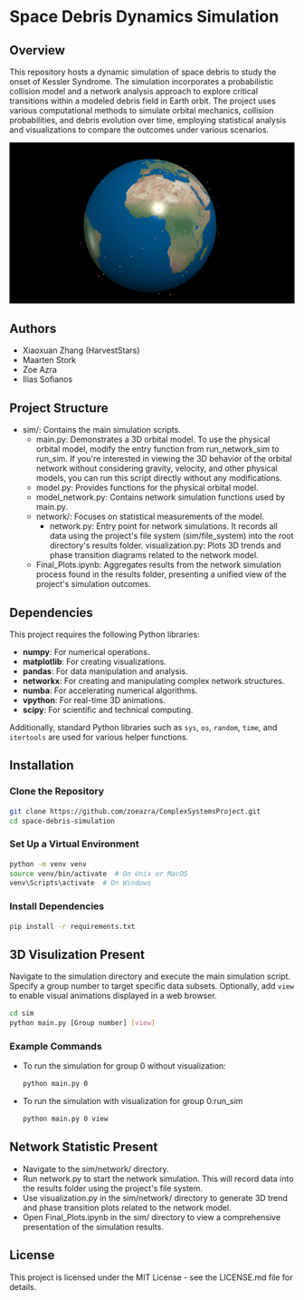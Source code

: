 # Space Debris Dynamics Simulation

## Overview
This repository hosts a dynamic simulation of space debris to study the onset of Kessler Syndrome. The simulation incorporates a probabilistic collision model and a network analysis approach to explore critical transitions within a modeled debris field in Earth orbit. The project uses various computational methods to simulate orbital mechanics, collision probabilities, and debris evolution over time, employing statistical analysis and visualizations to compare the outcomes under various scenarios.

![Kessler Syndrome Simulation](kessler.gif)

## Authors
- Xiaoxuan Zhang (HarvestStars)
- Maarten Stork
- Zoe Azra
- Ilias Sofianos

## Project Structure

- sim/: Contains the main simulation scripts.
    - main.py: Demonstrates a 3D orbital model. To use the physical orbital model, modify the entry function from run_network_sim to run_sim. If you're interested in viewing the 3D behavior of the orbital network without considering gravity, velocity, and other physical models, you can run this script directly without any modifications.
    - model.py: Provides functions for the physical orbital model.
    - model_network.py: Contains network simulation functions used by main.py.
    - network/: Focuses on statistical measurements of the model.
        - network.py: Entry point for network simulations. It records all data using the project's file system (sim/file_system) into the root directory's results folder.
        visualization.py: Plots 3D trends and phase transition diagrams related to the network model.
    - Final_Plots.ipynb: Aggregates results from the network simulation process found in the results folder, presenting a unified view of the project's simulation outcomes.


## Dependencies
This project requires the following Python libraries:
- **numpy**: For numerical operations.
- **matplotlib**: For creating visualizations.
- **pandas**: For data manipulation and analysis.
- **networkx**: For creating and manipulating complex network structures.
- **numba**: For accelerating numerical algorithms.
- **vpython**: For real-time 3D animations.
- **scipy**: For scientific and technical computing.

Additionally, standard Python libraries such as `sys`, `os`, `random`, `time`, and `itertools` are used for various helper functions.

## Installation

### Clone the Repository
```bash
git clone https://github.com/zoeazra/ComplexSystemsProject.git
cd space-debris-simulation
```

### Set Up a Virtual Environment
```bash
python -m venv venv
source venv/bin/activate  # On Unix or MacOS
venv\Scripts\activate  # On Windows
```

### Install Dependencies
```bash
pip install -r requirements.txt
```

## 3D Visulization Present

Navigate to the simulation directory and execute the main simulation script. Specify a group number to target specific data subsets. Optionally, add `view` to enable visual animations displayed in a web browser.

```bash
cd sim
python main.py [Group number] [view]
```

### Example Commands
- To run the simulation for group 0 without visualization:
  ```bash
  python main.py 0
  ```

- To run the simulation with visualization for group 0:run_sim
  ```bash
  python main.py 0 view
  ```

## Network Statistic Present
- Navigate to the sim/network/ directory.
- Run network.py to start the network simulation. This will record data into the results folder using the project's file system.
- Use visualization.py in the sim/network/ directory to generate 3D trend and phase transition plots related to the network model.
- Open Final_Plots.ipynb in the sim/ directory to view a comprehensive presentation of the simulation results.

## License
This project is licensed under the MIT License - see the LICENSE.md file for details.


